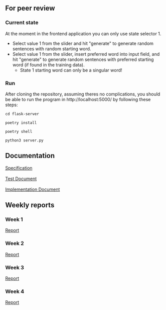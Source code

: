 ## For peer review
### Current state
At the moment in the frontend application you can only use state selector 1.
- Select value 1 from the slider and hit "generate" to generate random sentences with random starting word.
- Select value 1 from the slider, insert preferred word into input field, and hit "generate" to generate random sentences with preferred starting word (if found in the training data).
  - State 1 starting word can only be a singular word!
### Run
After cloning the repository, assuming theres no complications, you should be able to run the program in http://localhost:5000/ by following these steps:
```
cd flask-server
```
```
poetry install
```
```
poetry shell
```
```
python3 server.py
```

## Documentation
[Specification](https://github.com/kodtld/Markov-s-Letters/blob/master/documentation/specification.md) <br><br>
[Test Document](https://github.com/kodtld/Markov-s-Letters/blob/master/documentation/testing.md) <br><br>
[Implementation Document](https://github.com/kodtld/Markov-s-Letters/blob/master/documentation/implementation.md)

## Weekly reports
### Week 1
[Report](https://github.com/kodtld/Markov-s-Letters/blob/master/documentation/weekly_reports/Week_1.md)
### Week 2
[Report](https://github.com/kodtld/Markov-s-Letters/blob/master/documentation/weekly_reports/Week_2.md)
### Week 3
[Report](https://github.com/kodtld/Markov-s-Letters/blob/master/documentation/weekly_reports/Week_3.md)
### Week 4
[Report](https://github.com/kodtld/Markov-s-Letters/blob/master/documentation/weekly_reports/Week_4.md)
